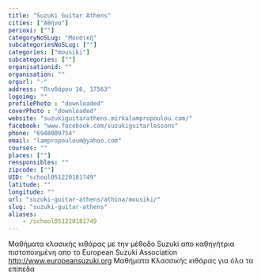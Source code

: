 ```yaml
---
title: "Suzuki Guitar Athens"
cities: ["Αθήνα"]
perioxi: [""]
categoryNoSLug: "Μουσική"
subcategoriesNoSLug: [""]
categories: ["mousiki"]
subcategories: [""]
organisationid: ""
organisation: ""
orgurl: "-"
address: "Πινδάρου 16, 17563"
logoimg: ""
profilePhoto : "downloaded"
coverPhoto : "downloaded"
website: "suzukiguitarathens.mirkalampropoulou.com/"
facebook: "www.facebook.com/suzukiguitarlessons"
phone: "6948009754"
email: "lampropouloum@yahoo.com"
courses: ""
places: [""]
rensponsibles: ""
zipcode: [""]
UID: "school051220181749"
latitude: ""
longitude: ""
url: "suzuki-guitar-athens/athina/mousiki/"
slug: "suzuki-guitar-athens"
aliases:
    - /school051220181749
---
```





Μαθήματα κλασικής κιθάρας με την μέθοδο Suzuki απο καθηγήτρια πιστοποιημένη απο το European Suzuki Association http://www.europeansuzuki.org Μαθήματα Κλασσικής κιθάρας για όλα τα επίπεδα